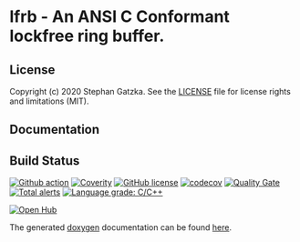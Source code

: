 # lfrb - An ANSI C Conformant lockfree ring buffer.
## License
Copyright (c) 2020 Stephan Gatzka. See the [LICENSE](LICENSE) file for license rights and
limitations (MIT).

## Documentation

## Build Status
[![Github action](https://github.com/gatzka/lfrb/workflows/CI%20build/badge.svg?branch=master)](https://github.com/gatzka/lfrb/actions)
[![Coverity](https://scan.coverity.com/projects/21285/badge.svg)](https://scan.coverity.com/projects/gatzka-lfrb)
[![GitHub license](https://img.shields.io/badge/license-MIT-blue.svg)](https://raw.githubusercontent.com/gatzka/lfrb/master/LICENSE)
[![codecov](https://codecov.io/gh/gatzka/lfrb/branch/master/graph/badge.svg)](https://codecov.io/gh/gatzka/lfrb)
[![Quality Gate](https://sonarcloud.io/api/project_badges/measure?project=org.gatzka.lfrb&metric=alert_status)](https://sonarcloud.io/dashboard?id=org.gatzka.lfrb)
[![Total alerts](https://img.shields.io/lgtm/alerts/g/gatzka/lfrb.svg?logo=lgtm&logoWidth=18)](https://lgtm.com/projects/g/gatzka/lfrb/alerts/)
[![Language grade: C/C++](https://img.shields.io/lgtm/grade/cpp/g/gatzka/lfrb.svg?logo=lgtm&logoWidth=18)](https://lgtm.com/projects/g/gatzka/lfrb/context:cpp)

[![Open Hub](https://img.shields.io/badge/Open-Hub-0185CA.svg)](https://www.openhub.net/p/lfrb)

The generated [doxygen](http://www.doxygen.nl/) documentation can be found
[here](https://gatzka.github.io/lfrb/doc/html).
